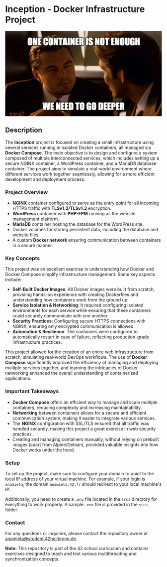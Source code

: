 # Inception - Docker Infrastructure Project
![](inception.png)

## Description

The **Inception** project is focused on creating a small infrastructure using several services running in isolated Docker containers, all managed via **Docker Compose**. The main objective is to design and configure a system composed of multiple interconnected services, which includes setting up a secure NGINX container, a WordPress container, and a MariaDB database container. The project aims to simulate a real-world environment where different services work together seamlessly, allowing for a more efficient development and deployment process.

### Project Overview

- **NGINX** container configured to serve as the entry point for all incoming HTTPS traffic with **TLSv1.2/TLSv1.3** encryption.
- **WordPress** container with **PHP-FPM** running as the website management platform.
- **MariaDB** container hosting the database for the WordPress site.
- Docker volumes for storing persistent data, including the database and website files.
- A custom **Docker network** ensuring communication between containers in a secure manner.

### Key Concepts

This project was an excellent exercise in understanding how Docker and Docker Compose simplify infrastructure management. Some key aspects include:

- **Self-Built Docker Images**: All Docker images were built from scratch, providing hands-on experience with creating Dockerfiles and understanding how containers work from the ground up.
- **Service Isolation & Networking**: It required configuring isolated environments for each service while ensuring that these containers could securely communicate with one another.
- **Security Practices**: Configuring secure HTTPS connections with NGINX, ensuring only encrypted communication is allowed.
- **Automation & Resilience**: The containers were configured to automatically restart in case of failure, reflecting production-grade infrastructure practices.

This project allowed for the creation of an entire web infrastructure from scratch, simulating real-world DevOps workflows. The use of **Docker Compose** significantly improved the efficiency of managing and deploying multiple services together, and learning the intricacies of Docker networking enhanced the overall understanding of containerized applications.

### Important Takeaways

- **Docker Compose** offers an efficient way to manage and scale multiple containers, reducing complexity and increasing maintainability.
- **Networking** between containers allows for a secure and efficient communication system, making it easier to integrate various services.
- The **NGINX** configuration with SSL/TLS ensured that all traffic was handled securely, making this project a great exercise in web security practices.
- Creating and managing containers manually, without relying on prebuilt images (apart from Alpine/Debian), provided valuable insights into how Docker works under the hood.

### Setup

To set up the project, make sure to configure your domain to point to the local IP address of your virtual machine. For example, if your login is `anamieta`, the domain `anamieta.42.fr` should redirect to your local machine's IP.

Additionally, you need to create a `.env` file located in the `srcs` directory for everything to work properly. A sample `.env` file is provided in the `srcs` folder.

### Contact

For any questions or inquiries, please contact the repository owner at [anamieta@student.42heilbronn.de](mailto:anamieta@student.42heilbronn.de).

**Note:** This repository is part of the 42 school curriculum and contains exercises designed to teach and test various multithreading and synchronization concepts.
